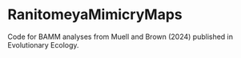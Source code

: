 # RanitomeyaMimicryMaps
Code for BAMM analyses from Muell and Brown (2024) published in Evolutionary Ecology.
